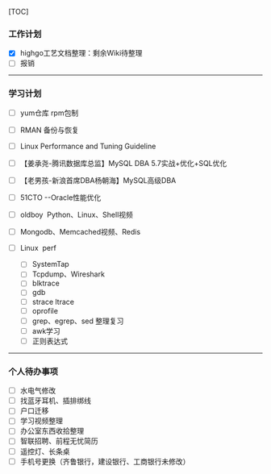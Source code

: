 

[TOC]

### 工作计划

- [x] highgo工艺文档整理：剩余Wiki待整理
- [ ] 报销

------

  

  ### 学习计划

- [ ] yum仓库 rpm包制

- [ ] RMAN 备份与恢复

- [ ] Linux Performance and Tuning Guideline

- [ ] 【姜承尧-腾讯数据库总监】MySQL DBA 5.7实战+优化+SQL优化

- [ ] 【老男孩-新浪首席DBA杨朝海】MySQL高级DBA

- [ ] 51CTO --Oracle性能优化

- [ ] oldboy  Python、Linux、Shell视频

- [ ] Mongodb、Memcached视频、Redis

- [ ] Linux  perf
  - [ ] SystemTap
  - [ ] Tcpdump、Wireshark
  - [ ] blktrace
  - [ ] gdb
  - [ ] strace ltrace 
  - [ ] oprofile
  - [ ] grep、egrep、sed 整理复习
  - [ ] awk学习
  - [ ] 正则表达式

------

### 个人待办事项

- [ ] 水电气修改
- [ ] 找蓝牙耳机、插排绑线
- [ ] 户口迁移
- [ ] 学习视频整理
- [ ] 办公室东西收拾整理
- [ ] 智联招聘、前程无忧简历
- [ ] 遥控灯、长条桌
- [ ] 手机号更换（齐鲁银行，建设银行、工商银行未修改）
